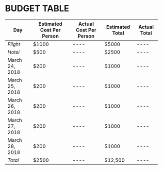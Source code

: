 # BUDGET TABLE

Day | Estimated Cost Per Person | Actual Cost Per Person | Estimated Total | Actual Total
----|---------------------------|------------------------|-----------------|-------------
*Flight* | $1000 |---- | $5000| ----
*Hotel*|$500|----| $2500 | ----
March 24, 2018| $200| ---- | $1000 | ----
March 25, 2018| $200| ---- | $1000 | ----
March 26, 2018| $200| ---- | $1000 | ----
March 27, 2018| $200| ---- | $1000 | ----
March 28, 2018| $200| ---- | $1000 | ----
*Total* |$2500 |----| $12,500 | ----


